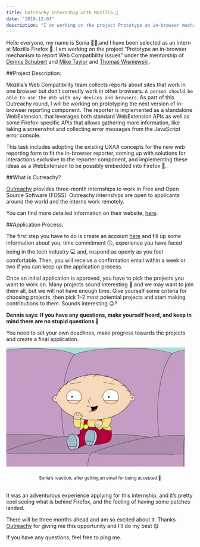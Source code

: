 ```yaml
---
title: Outreachy Internship with Mozilla 🦊
date: "2019-12-07"
description: "I am working on the project Prototype an in-browser mechanism to report Web Compatibility issues under the mentorship of Dennis Schubert and Mike Taylor and Thomas Wisniewski."
---
```


Hello everyone, my name is Sonia 👱‍♀️,and I have been selected as an intern at Mozilla Firefox 🦊. I am working on the project “Prototype an in-browser mechanism to report Web Compatibility issues” under the mentorship of [Dennis Schubert](https://schub.io/) and [Mike Taylor](https://miketaylr.com/) and [Thomas Wisniewski](https://github.com/wisniewskit).

##Project Description:

Mozilla’s Web Compatibility team collects reports about sites that work in one browser but don’t correctly work in other browsers. `A person should be able to use the Web with any devices and browsers`. As part of this Outreachy round, I will be working on prototyping the next version of in-browser reporting component. The reporter is implemented as a standalone WebExtension, that leverages both standard WebExtension APIs as well as some Firefox-specific APIs that allows gathering more information, like taking a screenshot and collecting error messages from the JavaScript error console.

This task includes adopting the existing UX/UI concepts for the new web reporting form to fit the in-browser reporter, coming up with solutions for interactions exclusive to the reporter component, and implementing these ideas as a WebExtension to be possibly embedded into Firefox 🦊.

##What is Outreachy?

[Outreachy](https://www.outreachy.org/) provides three-month internships to work in Free and Open Source Software (FOSS). Outreachy internships are open to applicants around the world and the interns work remotely.

You can find more detailed information on their website, [here](https://www.outreachy.org/).

##Application Process:

The first step you have to do is create an account [here](https://www.outreachy.org/) and fill up some information about you, time commitment 🕔, experience you have faced being in the tech industry 💻 and, respond as openly as you feel comfortable. Then, you will receive a confirmation email within a week or two if you can keep up the application process.

Once an initial application is approved, you have to pick the projects you want to work on. Many projects sound interesting 🤔 and we may want to join them all, but we will not have enough time. Give yourself some criteria for choosing projects, then pick 1–2 most potential projects and start making contributions to them. Sounds interesting 😉?

**Dennis says: If you have any questions, make yourself heard, and keep in mind there are no stupid questions 🙂**

You need to set your own deadlines, make progress towards the projects and create a final application.

![Sonia's reaction](./excited.gif)
<center><sub>Sonia’s reaction, after getting an email for being accepted 🙈</sub></center><br/>

It was an adventurous experience applying for this internship, and it’s pretty cool seeing what is behind Firefox, and the feeling of having some patches landed.

There will be three months ahead and am so excited about it. Thanks [Outreachy](https://www.outreachy.org/) for giving me this opportunity and I’ll do my best 😋

If you have any questions, feel free to ping me.
